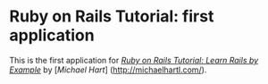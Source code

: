 # Ruby on Rails Tutorial: first application

This is the first application for [*Ruby on Rails Tutorial: Learn Rails by Example*](http://railstutorial.org/) by [*Michael Hart*] (http://michaelhartl.com/).
